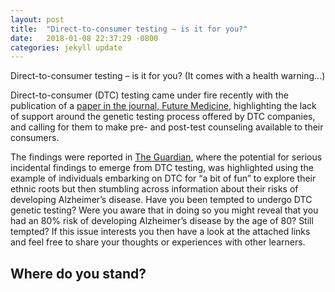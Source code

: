 ```yaml
---
layout: post
title:  "Direct-to-consumer testing – is it for you?"
date:   2018-01-08 22:37:29 -0800
categories: jekyll update
---
```

Direct-to-consumer testing – is it for you? (It comes with a health warning…)

Direct-to-consumer (DTC) testing came under fire recently with the publication of a [paper in the journal, Future Medicine](), highlighting the lack of support around the genetic testing process offered by DTC companies, and calling for them to make pre- and post-test counseling available to their consumers.  

The findings were reported in [The Guardian](), where the potential for serious incidental findings to emerge from DTC testing, was highlighted using the example of individuals embarking on DTC for “a bit of fun” to explore their ethnic roots but then stumbling across information about their risks of developing Alzheimer’s disease. Have you been tempted to undergo DTC genetic testing? Were you aware that in doing so you might reveal that you had an 80% risk of developing Alzheimer’s disease by the age of 80? Still tempted? If this issue interests you then have a look at the attached links and feel free to share your thoughts or experiences with other learners.



## Where do you stand?

